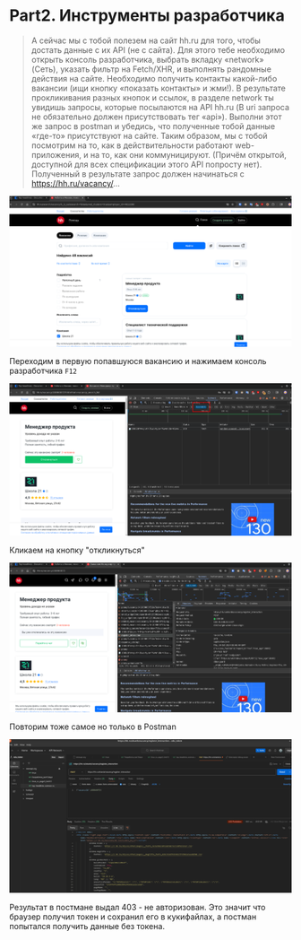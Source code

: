 # Part2. Инструменты разработчика

> А сейчас мы с тобой полезем на сайт hh.ru для того, чтобы достать данные с их API (не с сайта). Для этого тебе необходимо открыть консоль разработчика, выбрать вкладку «network» (Сеть), указать фильтр на Fetch/XHR, и выполнять рандомные действия на сайте. Необходимо получить контакты какой-либо вакансии (ищи кнопку «показать контакты» и жми!). В результате прокликивания разных кнопок и ссылок, в разделе network ты увидишь запросы, которые посылаются на API hh.ru (В uri запроса не обязательно должен присутствовать тег «api»). Выполни этот же запрос в postman и убедись, что полученные тобой данные «где-то» присутствуют на сайте. Таким образом, мы с тобой посмотрим на то, как в действительности работают web-приложения, и на то, как они коммуницируют. (Причём открытой, доступной для всех спецификации этого API попросту нет).
Полученный в результате запрос должен начинаться с https://hh.ru/vacancy/...

![image1](./pics/image1.png)

Переходим в первую попавшуюся вакансию и нажимаем консоль разработчика `F12`

![image2](./pics/image2.png)

Кликаем на кнопку "откликнуться"

![image2.1](./pics/image2.1.png)

Повторим тоже самое но только в Postman

![image3](./pics/image3.png)

Результат в постмане выдал 403 - не авторизован. Это значит что браузер получил токен и сохранил его в кукифайлах, а постман попытался получить данные без токена.

